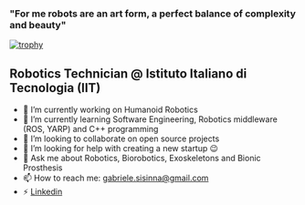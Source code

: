 ### "For me robots are an art form, a perfect balance of complexity and beauty"

[![trophy](https://github-profile-trophy.vercel.app/?username=gsisinna&theme=onedark)](https://github.com/ryo-ma/github-profile-trophy)

## Robotics Technician @ Istituto Italiano di Tecnologia (IIT)

- 🔭 I’m currently working on Humanoid Robotics
- 🌱 I’m currently learning Software Engineering, Robotics middleware (ROS, YARP) and C++ programming
- 👯 I’m looking to collaborate on open source projects
- 🤔 I’m looking for help with creating a new startup 😉
- 💬 Ask me about Robotics, Biorobotics, Exoskeletons and Bionic Prosthesis
- 📫 How to reach me: gabriele.sisinna@gmail.com
- ⚡ [Linkedin](https://www.linkedin.com/in/gabriele-sisinna-4a6081109/)
